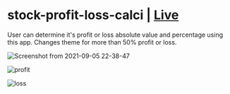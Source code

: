 # stock-profit-loss-calci | [Live](https://csb-r5y8n.netlify.app/)

User can determine it's profit or loss absolute value and percentage using this app. Changes theme for more than 50% profit or loss.

![Screenshot from 2021-09-05 22-38-47](https://user-images.githubusercontent.com/60032144/132135426-9d4baf47-7969-4d41-b563-a339be257fe4.png)

![profit](https://user-images.githubusercontent.com/60032144/132135390-caf155a8-8741-4738-95cf-d97a4990aac8.png)

![loss](https://user-images.githubusercontent.com/60032144/132135399-72d3b93b-4d03-4ce0-8594-e0d1aa15e3d0.png)

